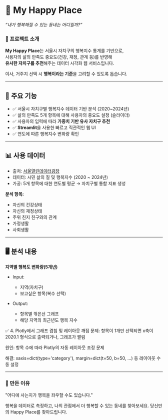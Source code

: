 # 🏡 My Happy Place  
_“내가 행복해질 수 있는 동네는 어디일까?”_

### 📌 프로젝트 소개
**My Happy Place**는 서울시 자치구의 행복지수 통계를 기반으로,  
사용자의 삶의 만족도 중요도(건강, 재정, 관계 등)를 반영해  
**유사한 자치구를 추천**해주는 데이터 시각화 웹 서비스입니다.

이사, 거주지 선택 시 **행복이라는 기준**을 고려할 수 있도록 돕습니다.

---

## 🎯 주요 기능
- ✅ 서울시 자치구별 행복지수 데이터 기반 분석 (2020~2024년)
- ✅ 삶의 만족도 5개 항목에 대해 사용자의 중요도 설정 (슬라이더)
- ✅ 사용자의 입력에 따라 **가중치 기반 유사 자치구 추천**
- ✅ **Streamlit**을 사용한 빠르고 직관적인 웹 UI
- ✅ 연도에 따른 행복지수 변화량 확인
---

## 📊 사용 데이터
- 출처: [서울열린데이터광장](https://data.seoul.go.kr)
- 데이터: 시민 삶의 질 및 행복지수 (2020 ~ 2024년)
- 가공: 5개 항목에 대한 연도별 평균 → 자치구별 통합 지표 생성

**분석 항목:**
- 자신의 건강상태  
- 자신의 재정상태  
- 주위 친지 친구와의 관계  
- 가정생활  
- 사회생활
---
## 🖥️ 분석 내용
**지역별 행복도 변화량(5개년)**
- Input:
    - 지역(자치구)
    - 보고싶은 항목(복수 선택)

- Output:
    - 항목별 꺾은선 그래프
    - 해당 지역의 최근년도 행복 지수

✅ 4. Plotly에서 그래프 겹침 및 레이아웃 깨짐
문제: 항목이 1개만 선택되면 x축이 2020.1 형식으로 출력되거나, 그래프가 짤림

원인: 항목 수에 따라 Plotly의 자동 레이아웃 조정 문제

해결: xaxis=dict(type='category'), margin=dict(t=50, b=50, ...) 등 레이아웃 수동 설정



---

### 🙏 만든 이유
"어디에 사는지가 행복을 좌우할 수도 있습니다."

행복을 데이터로 측정하고, 나의 관점에서 더 행복할 수 있는 동네를 찾아보세요.
당신만의 Happy Place를 찾아드립니다.
